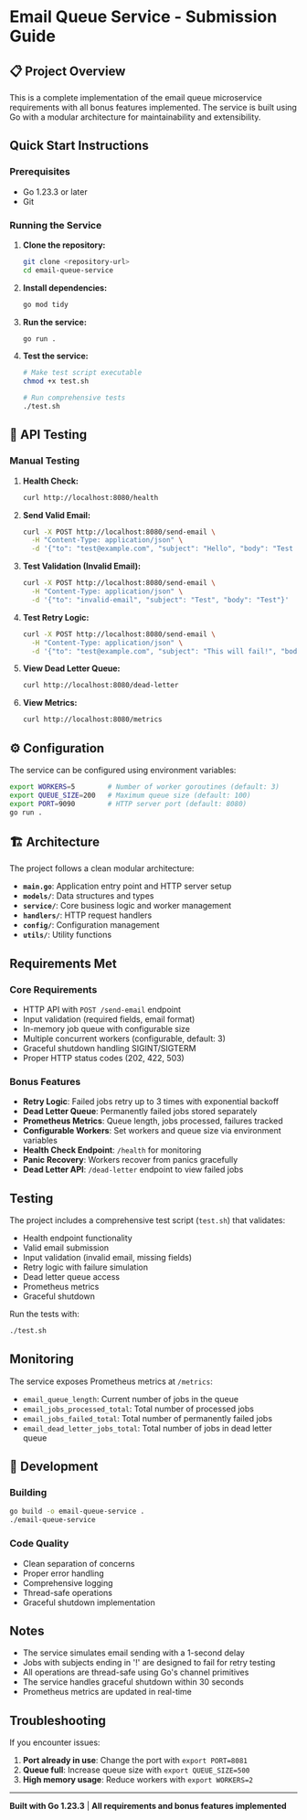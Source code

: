 # Email Queue Service - Submission Guide

## 📋 Project Overview

This is a complete implementation of the email queue microservice requirements with all bonus features implemented. The service is built using Go with a modular architecture for maintainability and extensibility.

## Quick Start Instructions

### Prerequisites
- Go 1.23.3 or later
- Git

### Running the Service

1. **Clone the repository:**
   ```bash
   git clone <repository-url>
   cd email-queue-service
   ```

2. **Install dependencies:**
   ```bash
   go mod tidy
   ```

3. **Run the service:**
   ```bash
   go run .
   ```

4. **Test the service:**
   ```bash
   # Make test script executable
   chmod +x test.sh
   
   # Run comprehensive tests
   ./test.sh
   ```

## 📡 API Testing

### Manual Testing

1. **Health Check:**
   ```bash
   curl http://localhost:8080/health
   ```

2. **Send Valid Email:**
   ```bash
   curl -X POST http://localhost:8080/send-email \
     -H "Content-Type: application/json" \
     -d '{"to": "test@example.com", "subject": "Hello", "body": "Test message"}'
   ```

3. **Test Validation (Invalid Email):**
   ```bash
   curl -X POST http://localhost:8080/send-email \
     -H "Content-Type: application/json" \
     -d '{"to": "invalid-email", "subject": "Test", "body": "Test"}'
   ```

4. **Test Retry Logic:**
   ```bash
   curl -X POST http://localhost:8080/send-email \
     -H "Content-Type: application/json" \
     -d '{"to": "test@example.com", "subject": "This will fail!", "body": "Test"}'
   ```

5. **View Dead Letter Queue:**
   ```bash
   curl http://localhost:8080/dead-letter
   ```

6. **View Metrics:**
   ```bash
   curl http://localhost:8080/metrics
   ```

## ⚙️ Configuration

The service can be configured using environment variables:

```bash
export WORKERS=5        # Number of worker goroutines (default: 3)
export QUEUE_SIZE=200   # Maximum queue size (default: 100)
export PORT=9090        # HTTP server port (default: 8080)
go run .
```

## 🏗️ Architecture

The project follows a clean modular architecture:

- **`main.go`**: Application entry point and HTTP server setup
- **`models/`**: Data structures and types
- **`service/`**: Core business logic and worker management
- **`handlers/`**: HTTP request handlers
- **`config/`**: Configuration management
- **`utils/`**: Utility functions

## Requirements Met

### Core Requirements
- HTTP API with `POST /send-email` endpoint
- Input validation (required fields, email format)
- In-memory job queue with configurable size
- Multiple concurrent workers (configurable, default: 3)
- Graceful shutdown handling SIGINT/SIGTERM
- Proper HTTP status codes (202, 422, 503)

### Bonus Features
- **Retry Logic**: Failed jobs retry up to 3 times with exponential backoff
- **Dead Letter Queue**: Permanently failed jobs stored separately
- **Prometheus Metrics**: Queue length, jobs processed, failures tracked
- **Configurable Workers**: Set workers and queue size via environment variables
- **Health Check Endpoint**: `/health` for monitoring
- **Panic Recovery**: Workers recover from panics gracefully
- **Dead Letter API**: `/dead-letter` endpoint to view failed jobs

## Testing

The project includes a comprehensive test script (`test.sh`) that validates:

- Health endpoint functionality
- Valid email submission
- Input validation (invalid email, missing fields)
- Retry logic with failure simulation
- Dead letter queue access
- Prometheus metrics
- Graceful shutdown

Run the tests with:
```bash
./test.sh
```

## Monitoring

The service exposes Prometheus metrics at `/metrics`:

- `email_queue_length`: Current number of jobs in the queue
- `email_jobs_processed_total`: Total number of processed jobs
- `email_jobs_failed_total`: Total number of permanently failed jobs
- `email_dead_letter_jobs_total`: Total number of jobs in dead letter queue

## 🔧 Development

### Building
```bash
go build -o email-queue-service .
./email-queue-service
```

### Code Quality
- Clean separation of concerns
- Proper error handling
- Comprehensive logging
- Thread-safe operations
- Graceful shutdown implementation

## Notes

- The service simulates email sending with a 1-second delay
- Jobs with subjects ending in '!' are designed to fail for retry testing
- All operations are thread-safe using Go's channel primitives
- The service handles graceful shutdown within 30 seconds
- Prometheus metrics are updated in real-time

## Troubleshooting

If you encounter issues:

1. **Port already in use**: Change the port with `export PORT=8081`
2. **Queue full**: Increase queue size with `export QUEUE_SIZE=500`
3. **High memory usage**: Reduce workers with `export WORKERS=2`

---

**Built with Go 1.23.3** | **All requirements and bonus features implemented** 